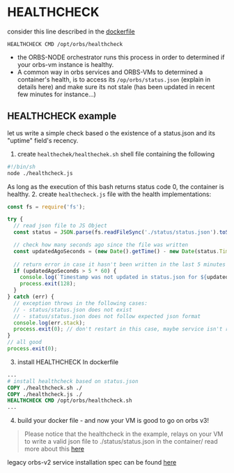 # HEALTHCHECK

consider this line described in the [dockerfile](./docker-file.md)

```HEALTHCHECK CMD /opt/orbs/healthcheck``` 

- the ORBS-NODE orchestrator runs this process in order to determined if your orbs-vm instance is healthy.
- A common way in orbs services and ORBS-VMs to determined a container's health, is to access its ```/op/orbs/status.json``` (explain in details here) and make sure its not stale (has been updated in recent few minutes for instance...)

## HEALTHCHECK example
let us write a simple check based o the existence of a status.json and its "uptime" field's recency.

1. create ```healthechek/healthechek.sh``` shell file containing the following
```bash
#!/bin/sh
node ./healthcheck.js
```
As long as the execution of this bash returns status code 0, the container is healthy. 
2. create ```healthecheck.js``` file with the health implementations:
```javascript
const fs = require('fs');

try {
  // read json file to JS Object
  const status = JSON.parse(fs.readFileSync('./status/status.json').toString());

  // check how many seconds ago since the file was written
  const updatedAgoSeconds = (new Date().getTime() - new Date(status.Timestamp).getTime()) / 1000;
  
  // return error in case it hasn't been written in the last 5 minutes
  if (updatedAgoSeconds > 5 * 60) {
    console.log(`Timestamp was not updated in status.json for ${updatedAgoSeconds} seconds.`);
    process.exit(128);
  }
} catch (err) {
  // exception throws in the following cases:
  // - status/status.json does not exist
  // - status/status.json does not follow expected json format
  console.log(err.stack);
  process.exit(0); // don't restart in this case, maybe service isn't ready
}
// all good
process.exit(0);
```
3. install HEALTHCHECK In dockerfile
```dockerfile
...
# install healthcheck based on status.json
COPY ./healthcheck.sh ./
COPY ./healthcheck.js ./
HEALTHCHECK CMD /opt/orbs/healthcheck.sh
...
```

4. build your docker file - and now your VM is good to go on orbs v3!

> Please notice that the healthcheck in the example, relays on your VM to write a valid json file to ./status/status.json in the container/ read more about this [here](./status.md)

legacy orbs-v2 service installation spec can be found [here](https://github.com/orbs-network/orbs-spec/blob/ee181179ddf8ee57dc0b2bd1197a1b91054edd64/node-architecture/BOYAR.md)